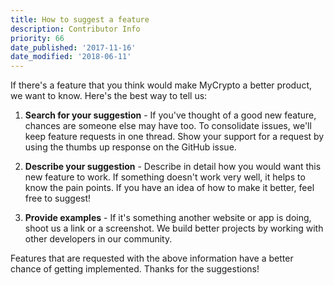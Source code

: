 ```yaml
---
title: How to suggest a feature
description: Contributor Info
priority: 66
date_published: '2017-11-16'
date_modified: '2018-06-11'
---
```


If there's a feature that you think would make MyCrypto a better product, we
want to know. Here's the best way to tell us:

1. **Search for your suggestion** - If you've thought of a good new feature,
    chances are someone else may have too. To consolidate issues, we'll keep
    feature requests in one thread. Show your support for a request by using
    the thumbs up response on the GitHub issue.

2. **Describe your suggestion** - Describe in detail how you would want this
    new feature to work. If something doesn't work very well, it helps to know
    the pain points. If you have an idea of how to make it better, feel free to
    suggest!

3. **Provide examples** - If it's something another website or app is doing,
    shoot us a link or a screenshot. We build better projects by working with
    other developers in our community.

Features that are requested with the above information have a better chance of
getting implemented. Thanks for the suggestions!
